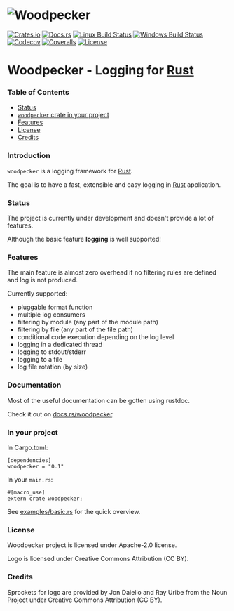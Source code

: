 # ![Woodpecker](https://cdn.rawgit.com/niamster/woodpecker/master/logo/woodpecker.png)

[![Crates.io](https://img.shields.io/crates/v/woodpecker.svg)](https://crates.io/crates/woodpecker)
[![Docs.rs](https://docs.rs/woodpecker/badge.svg)](https://docs.rs/woodpecker)
[![Linux Build Status](https://travis-ci.org/niamster/woodpecker.svg?branch=master)](https://travis-ci.org/niamster/woodpecker)
[![Windows Build Status](https://ci.appveyor.com/api/projects/status/ljd6pkh8fsx7oh7a/branch/master?svg=true)](https://ci.appveyor.com/project/niamster/woodpecker)
[![Codecov](https://codecov.io/gh/niamster/woodpecker/branch/master/graph/badge.svg)](https://codecov.io/gh/niamster/woodpecker)
[![Coveralls](https://coveralls.io/repos/github/niamster/woodpecker/badge.svg?branch=master)](https://coveralls.io/github/niamster/woodpecker?branch=master)
[![License](https://img.shields.io/crates/l/woodpecker.svg)](https://opensource.org/licenses/Apache-2.0)

# Woodpecker - Logging for [Rust][rust]

### Table of Contents

* [Status](#status)
* [`woodpecker` crate in your project](#in-your-project)
* [Features](#features)
* [License](#license)
* [Credits](#credits)

### Introduction

`woodpecker` is a logging framework for [Rust][rust].

The goal is to have a fast, extensible and easy logging in [Rust][rust] application.

[rust]: http://rust-lang.org

### Status

The project is currently under development and doesn't provide a lot of features.

Although the basic feature **logging** is well supported!

### Features
The main feature is almost zero overhead if no filtering rules are defined and log is not produced.

Currently supported:
* pluggable format function
* multiple log consumers
* filtering by module (any part of the module path)
* filtering by file (any part of the file path)
* conditional code execution depending on the log level
* logging in a dedicated thread
* logging to stdout/stderr
* logging to a file
* log file rotation (by size)

### Documentation

Most of the useful documentation can be gotten using rustdoc.

Check it out on [docs.rs/woodpecker](https://docs.rs/woodpecker).

### In your project

In Cargo.toml:

```
[dependencies]
woodpecker = "0.1"
```

In your `main.rs`:

```
#[macro_use]
extern crate woodpecker;
```

See [examples/basic.rs](https://github.com/niamster/woodpecker/blob/master/examples/basic.rs) for the quick overview.

### License
Woodpecker project is licensed under Apache-2.0 license.

Logo is licensed under Creative Commons Attribution (CC BY).

### Credits
Sprockets for logo are provided by Jon Daiello and Ray Uribe from the Noun Project under Creative Commons Attribution (CC BY).
